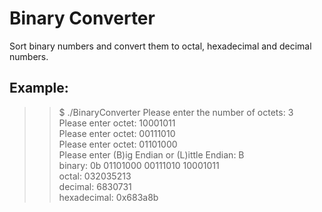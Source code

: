 # Binary Converter

Sort binary numbers and convert them to octal, hexadecimal and decimal numbers.

## Example:
>> $ ./BinaryConverter
>> Please enter the number of octets: 3 <br>
>> Please enter octet: 10001011 <br>
>> Please enter octet: 00111010 <br>
>> Please enter octet: 01101000 <br>
>> Please enter (B)ig Endian or (L)ittle Endian: B <br>
binary: 0b 01101000 00111010 10001011 <br>
octal: 032035213 <br>
decimal: 6830731 <br>
hexadecimal: 0x683a8b <br>